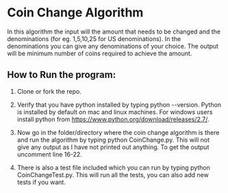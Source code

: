 # Coin Change Algorithm

In this algorithm the input will the amount that needs to be changed and the denominations (for eg. 1,5,10,25 for US denominations). In the denominations you can give any denominations of your choice. The output will be minimum number of coins required to achieve the amount.

## How to Run the program:

1. Clone or fork the repo.

2. Verify that you have python installed by typing python --version. Python is installed by default on mac and linux machines. For windows users install python from https://www.python.org/download/releases/2.7/.

3. Now go in the folder/directory where the coin change algorithm is there and run the algorithm by typing python CoinChange.py. This will not give any output as I have not printed out anything. To get the output uncomment line 16-22.

4. There is also a test file included which you can run by typing python CoinChangeTest.py. This will run all the tests, you can also add new tests if you want. 
